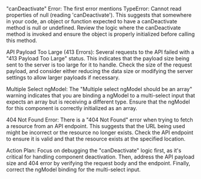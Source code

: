 "canDeactivate" Error: The first error mentions TypeError: Cannot read properties of null (reading 'canDeactivate'). This suggests that somewhere in your code, an object or function expected to have a canDeactivate method is null or undefined. Review the logic where the canDeactivate method is invoked and ensure the object is properly initialized before calling this method.

API Payload Too Large (413 Errors): Several requests to the API failed with a "413 Payload Too Large" status. This indicates that the payload size being sent to the server is too large for it to handle. Check the size of the request payload, and consider either reducing the data size or modifying the server settings to allow larger payloads if necessary.

Multiple Select ngModel: The "Multiple select ngModel should be an array" warning indicates that you are binding a ngModel to a multi-select input that expects an array but is receiving a different type. Ensure that the ngModel for this component is correctly initialized as an array.

404 Not Found Error: There is a "404 Not Found" error when trying to fetch a resource from an API endpoint. This suggests that the URL being used might be incorrect or the resource no longer exists. Check the API endpoint to ensure it is valid and that the resource exists at the specified location.

Action Plan: Focus on debugging the "canDeactivate" logic first, as it's critical for handling component deactivation. Then, address the API payload size and 404 error by verifying the request body and the endpoint. Finally, correct the ngModel binding for the multi-select input.
